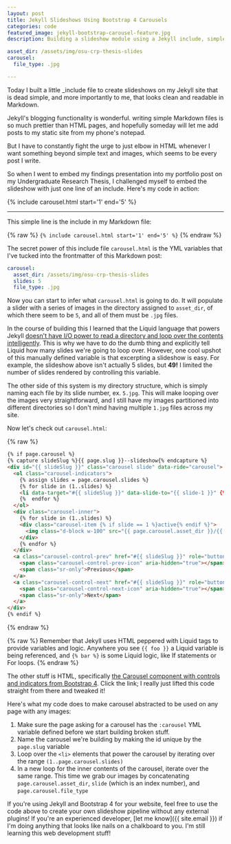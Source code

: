 ```yaml
---
layout: post
title: Jekyll Slideshows Using Bootstrap 4 Carousels
categories: code
featured_image: jekyll-bootstrap-carousel-feature.jpg
description: Building a slideshow module using a Jekyll include, simple Bootstrap, and simple images. No plugins!

asset_dir: /assets/img/osu-crp-thesis-slides
carousel:
  file_type: .jpg

---
```


Today I built a little _include file to create slideshows on my Jekyll site that is dead simple, and more importantly to me, that looks clean and readable in Markdown.

Jekyll's blogging functionality is wonderful. writing simple Markdown files is so much prettier than HTML pages, and hopefully someday will let me add posts to my static site from my phone's notepad.

But I have to constantly fight the urge to just elbow in HTML whenever I want something beyond simple text and images, which seems to be every post I write.

So when I went to embed my findings presentation into my portfolio post on my Undergraduate Research Thesis, I challenged myself to embed the slideshow with just one line of an include. Here's my code in action:

{% include carousel.html start='1' end='5' %}

---
This simple line is the include in my Markdown file:

{% raw %}
`{% include carousel.html start='1' end='5' %}`
{% endraw %}

The secret power of this include file `carousel.html` is the YML variables that I've tucked into the frontmatter of this Markdown post:

```yml
carousel:
  asset_dir: /assets/img/osu-crp-thesis-slides
  slides: 5
  file_type: .jpg
```

Now you can start to infer what `carousel.html` is going to do. It will populate a slider with a series of images in the directory assigned to `asset_dir`, of which there seem to be `5`, and all of them must be `.jpg` files.

In the course of building this I learned that the Liquid language that powers Jekyll [doesn't have I/O power to read a directory and loop over the contents intelligently](https://stackoverflow.com/questions/17446472/how-to-list-files-in-a-directory-with-liquid/31885127). This is why we have to do the dumb thing and explicitly tell Liquid how many slides we're going to loop over. However, one cool upshot of this manually defined variable is that excerpting a slideshow is easy. For example, the slideshow above isn't actually 5 slides, but **49!** I limited the number of slides rendered by controlling this variable.

The other side of this system is my directory structure, which is simply naming each file by its slide number, ex. `5.jpg`. This will make looping over the images very straightforward, and I still have my images partitioned into different directories so I don't mind having multiple `1.jpg` files across my site.

Now let's check out `carousel.html`:

{% raw %}
```html
{% if page.carousel %}
{% capture slideSlug %}{{ page.slug }}--slideshow{% endcapture %}
<div id="{{ slideSlug }}" class="carousel slide" data-ride="carousel">
  <ol class="carousel-indicators">
    {% assign slides = page.carousel.slides %}
    {% for slide in (1..slides) %}
    <li data-target="#{{ slideSlug }}" data-slide-to="{{ slide-1 }}" {% if slide == 1 %}class="active"{% endif %}></li>
    {%  endfor %}
  </ol>
  <div class="carousel-inner">
    {% for slide in (1..slides) %}
    <div class="carousel-item {% if slide == 1 %}active{% endif %}">
      <img class="d-block w-100" src="{{ page.carousel.asset_dir }}/{{ slide }}{{ page.carousel.file_type }}" alt="{{ page.title }} Slideshow: Page {{ forloop.index }}">
    </div>
    {% endfor %}
  </div>
  <a class="carousel-control-prev" href="#{{ slideSlug }}" role="button" data-slide="prev">
    <span class="carousel-control-prev-icon" aria-hidden="true"></span>
    <span class="sr-only">Previous</span>
  </a>
  <a class="carousel-control-next" href="#{{ slideSlug }}" role="button" data-slide="next">
    <span class="carousel-control-next-icon" aria-hidden="true"></span>
    <span class="sr-only">Next</span>
  </a>
</div>
{% endif %}
```
{% endraw %}

{% raw %}
Remember that Jekyll uses HTML peppered with Liquid tags to provide variables and logic. Anywhere you see `{{ foo }}` a Liquid variable is being referenced, and `{% bar %}` is some Liquid logic, like If statements or For loops.
{% endraw %}

The other stuff is HTML, specifically [the Carousel component with controls and indicators from Bootstrap 4](https://getbootstrap.com/docs/4.0/components/carousel/#with-indicators). Click the link; I really just lifted this code straight from there and tweaked it!

Here's what my code does to make carousel abstracted to be used on any page with any images:
  1. Make sure the page asking for a carousel has the `:carousel` YML variable defined before we start building broken stuff.
  2. Name the carousel we're building by making the id unique by the `page.slug` variable
  3. Loop over the `<li>` elements that power the carousel by iterating over the range `(1..page.carousel.slides)`
  4. In a new loop for the inner contents of the carousel, iterate over the same range. This time we grab our images by concatenating `page.carousel.asset_dir`, `slide` (which is an index number), and `page.carousel.file_type`

If you're using Jekyll and Bootstrap 4 for your website, feel free to use the code above to create your own slideshow pipeline without any external plugins! If you're an experienced developer, [let me know]({{ site.email }}) if I'm doing anything that looks like nails on a chalkboard to you. I'm still learning this web development stuff!
